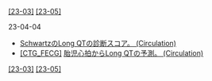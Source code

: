 [\[23-03\]](2303.md) [\[23-05\]](2305.md)

23-04-04
* [SchwartzのLong QTの診断スコア。 (Circulation)](https://doi.org/10.1161/CIRCEP.111.962019)
* [\[CTG_FECG\]](CTG_FECG.md) [胎児心拍からLong QTの予測。 (Circulation)](https://doi.org/10.1161/CIRCULATIONAHA.112.114132)

[\[23-03\]](2303.md) [\[23-05\]](2305.md)
